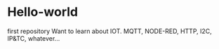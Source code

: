 # Hello-world
first repository
Want to learn about IOT. MQTT, NODE-RED, HTTP, I2C, IP&TC, whatever...
